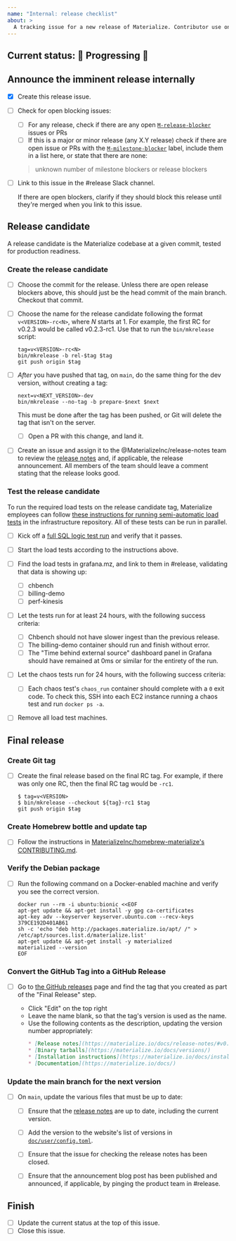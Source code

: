 ```yaml
---
name: "Internal: release checklist"
about: >
  A tracking issue for a new release of Materialize. Contributor use only.
---
```


## Current status: 🚢 Progressing 🚢

<!--
## Current status: 🛑 Blocked 🛑
## Current status: 🚀 [Released](https://github.com/MaterializeInc/materialize/releases/tag/vX.Y.Z) 🚀
-->

## Announce the imminent release internally

- [x] Create this release issue.
- [ ] Check for open blocking issues:
  - [ ] For any release, check if there are any open [`M-release-blocker`][rel-blockers]
    issues or PRs
  - [ ] If this is a major or minor release (any X.Y release) check if there are open
    issue or PRs with the [`M-milestone-blocker`][blocker-search] label, include them in
    a list here, or state that there are none:

  > unknown number of milestone blockers or release blockers
- [ ] Link to this issue in the #release Slack channel.

  If there are open blockers, clarify if they should block this release until they're
  merged when you link to this issue.

[rel-blockers]: https://github.com/MaterializeInc/materialize/issues?q=is%3Aopen+label%3AM-release-blocker
[blocker-search]: https://github.com/MaterializeInc/materialize/issues?q=is%3Aopen+label%3AM-milestone-blocker

## Release candidate

A release candidate is the Materialize codebase at a given commit, tested for
production readiness.

### Create the release candidate

- [ ] Choose the commit for the release. Unless there are open release blockers above,
  this should just be the head commit of the main branch. Checkout that commit.
- [ ] Choose the name for the release candidate following the format
  `v<VERSION>-rc<N>`, where _N_ starts at 1. For example, the first RC for
  v0.2.3 would be called v0.2.3-rc1. Use that to run the `bin/mkrelease`
  script:

  ```shell
  tag=v<VERSION>-rc<N>
  bin/mkrelease -b rel-$tag $tag
  git push origin $tag
  ```

- [ ] *After* you have pushed that tag, on `main`, do the same thing for the
  dev version, without creating a tag:

  ```shell
  next=v<NEXT_VERSION>-dev
  bin/mkrelease --no-tag -b prepare-$next $next
  ```

  This must be done after the tag has been pushed, or Git will delete the tag
  that isn't on the server.

  - [ ] Open a PR with this change, and land it.

- [ ] Create an issue and assign it to the @MaterializeInc/release-notes team to
  review the [release notes] and, if applicable, the release announcement. All
  members of the team should leave a comment stating that the release looks
  good.

### Test the release candidate

To run the required load tests on the release candidate tag, Materialize employees
can follow [these instructions for running semi-automatic load tests][load-instr]
in the infrastructure repository. All of these tests can be run in parallel.

[load-instr]: https://github.com/MaterializeInc/infra/tree/main/cloud#starting-a-load-test

- [ ] Kick off a [full SQL logic test run](https://buildkite.com/materialize/sql-logic-tests)
  and verify that it passes.

- [ ] Start the load tests according to the instructions above.

- [ ] Find the load tests in grafana.mz, and link to them in #release,
  validating that data is showing up:

  - [ ] chbench
  - [ ] billing-demo
  - [ ] perf-kinesis

- [ ] Let the tests run for at least 24 hours, with the following success criteria:

  - [ ] Chbench should not have slower ingest than the previous release.
  - [ ] The billing-demo container should run and finish without error.
  - [ ] The "Time behind external source" dashboard panel in Grafana should have
    remained at 0ms or similar for the entirety of the run.

- [ ] Let the chaos tests run for 24 hours, with the following success criteria:

  - [ ] Each chaos test's `chaos_run` container should complete with a `0` exit
    code. To check this, SSH into each EC2 instance running a chaos test and run
    `docker ps -a`.

- [ ] Remove all load test machines.

## Final release

### Create Git tag

- [ ] Create the final release based on the final RC tag. For example, if there
  was only one RC, then the final RC tag would be `-rc1`.

  ```shell
  $ tag=v<VERSION>
  $ bin/mkrelease --checkout ${tag}-rc1 $tag
  git push origin $tag
  ```

### Create Homebrew bottle and update tap

- [ ] Follow the instructions in [MaterializeInc/homebrew-materialize's
  CONTRIBUTING.md][homebrew-guide].

### Verify the Debian package

- [ ] Run the following command on a Docker-enabled machine and verify you see
  the correct version.

  ```shell
  docker run --rm -i ubuntu:bionic <<EOF
  apt-get update && apt-get install -y gpg ca-certificates
  apt-key adv --keyserver keyserver.ubuntu.com --recv-keys 379CE192D401AB61
  sh -c 'echo "deb http://packages.materialize.io/apt/ /" > /etc/apt/sources.list.d/materialize.list'
  apt-get update && apt-get install -y materialized
  materialized --version
  EOF
  ```

[bintray]: https://bintray.com/beta/#/materialize/apt/materialized

### Convert the GitHub Tag into a GitHub Release

- [ ] Go to [the GitHub releases][releases] page and find the tag that you
  created as part of the "Final Release" step.

  - Click "Edit" on the top right
  - Leave the name blank, so that the tag's version is used as the name.
  - Use the following contents as the description, updating the version
    number appropriately:
    ```markdown
    * [Release notes](https://materialize.io/docs/release-notes/#v0.#.#)
    * [Binary tarballs](https://materialize.io/docs/versions/)
    * [Installation instructions](https://materialize.io/docs/install/)
    * [Documentation](https://materialize.io/docs/)
    ```

### Update the main branch for the next version

- [ ] On `main`, update the various files that must be up to date:

  - [ ] Ensure that the [release notes] are up to date, including the current version.

  - [ ] Add the version to the website's list of versions in [`doc/user/config.toml`].

  - [ ] Ensure that the issue for checking the release notes has been closed.

  - [ ] Ensure that the announcement blog post has been published and
    announced, if applicable, by pinging the product team in #release.

## Finish

- [ ] Update the current status at the top of this issue.
- [ ] Close this issue.

[`doc/user/config.toml`]: https://github.com/MaterializeInc/materialize/blob/main/doc/user/config.toml
[`LICENSE`]: https://github.com/MaterializeInc/materialize/tree/main/LICENSE
[`src/materialized/Cargo.toml`]: https://github.com/MaterializeInc/materialize/tree/main/src/materialized/Cargo.toml
[homebrew-guide]: https://github.com/MaterializeInc/homebrew-materialize/blob/master/CONTRIBUTING.md
[release notes]: https://github.com/MaterializeInc/materialize/tree/main/doc/user/content/release-notes.md
[releases]: https://github.com/MaterializeInc/materialize/releases
[v0.1.2]: https://github.com/MaterializeInc/materialize/releases/tag/v0.1.2
